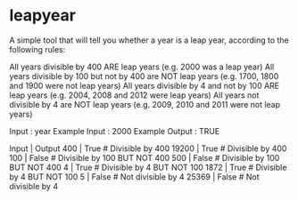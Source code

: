 # leapyear
A simple tool that will tell you whether a year is a leap year, according to the following rules:

All years divisible by 400 ARE leap years (e.g. 2000 was a leap year)
All years divisible by 100 but not by 400 are NOT leap years (e.g. 1700, 1800 and 1900 were not leap years)
All years divisible by 4 and not by 100 ARE leap years (e.g. 2004, 2008 and 2012 were leap years)
All years not divisible by 4 are NOT leap years (e.g. 2009, 2010 and 2011 were not leap years)

Input : year
Example Input : 2000
Example Output : TRUE

Input   |   Output
400     |   True # Divisible by 400
19200   |   True # Divisible by 400
100     |   False # Divisible by 100 BUT NOT 400
500     |   False # Divisible by 100 BUT NOT 400
4       |   True # Divisible by 4 BUT NOT 100
1872    |   True # Divisible by 4 BUT NOT 100
5       |   False # Not divisible by 4
25369   |   False # Not divisible by 4
